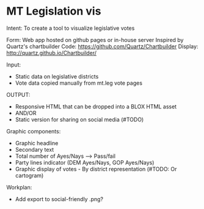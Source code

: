 # MT Legislation vis

Intent: To create a tool to visualize legislative votes

Form: Web app hosted on github pages or in-house server
Inspired by Quartz's chartbuilder
Code: https://github.com/Quartz/Chartbuilder
Display: http://quartz.github.io/Chartbuilder/

Input:
- Static data on legislative districts
- Vote data copied manually from mt.leg vote pages

OUTPUT:
- Responsive HTML that can be dropped into a BLOX HTML asset
- AND/OR
- Static version for sharing on social media (#TODO)

Graphic components:
- Graphic headline
- Secondary text
- Total number of Ayes/Nays --> Pass/fail
- Party lines indicator (DEM Ayes/Nays, GOP Ayes/Nays)
- Graphic display of votes - By district representation (#TODO: Or cartogram)

Workplan:
- Add export to social-friendly .png?

